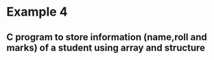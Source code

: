 # Example 4
## C program to store information (name,roll and marks) of a student using array and structure